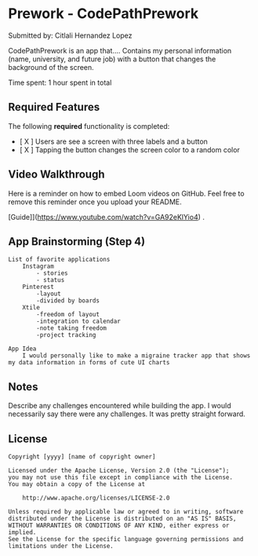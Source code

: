 # Prework - CodePathPrework

Submitted by: Citlali Hernandez Lopez

CodePathPrework is an app that…. Contains my personal information (name, university, and future job) with a button that changes the background of the screen. 

Time spent: 1 hour spent in total

## Required Features

The following **required** functionality is completed:

- [ X ] Users are see a screen with three labels and a button
- [ X ] Tapping the button changes the screen color to a random color
 
## Video Walkthrough

Here is a reminder on how to embed Loom videos on GitHub. Feel free to remove this reminder once you upload your README. 

[Guide]](https://www.youtube.com/watch?v=GA92eKlYio4) .

## App Brainstorming (Step 4)
    List of favorite applications
        Instagram
            - stories
            - status 
        Pinterest
            -layout
            -divided by boards
        Xtile
            -freedom of layout
            -integration to calendar
            -note taking freedom 
            -project tracking

    App Idea 
        I would personally like to make a migraine tracker app that shows my data information in forms of cute UI charts
## Notes

Describe any challenges encountered while building the app.
I would necessarily say there were any challenges. It was pretty straight forward.

## License

    Copyright [yyyy] [name of copyright owner]

    Licensed under the Apache License, Version 2.0 (the "License");
    you may not use this file except in compliance with the License.
    You may obtain a copy of the License at

        http://www.apache.org/licenses/LICENSE-2.0

    Unless required by applicable law or agreed to in writing, software
    distributed under the License is distributed on an "AS IS" BASIS,
    WITHOUT WARRANTIES OR CONDITIONS OF ANY KIND, either express or implied.
    See the License for the specific language governing permissions and
    limitations under the License.
